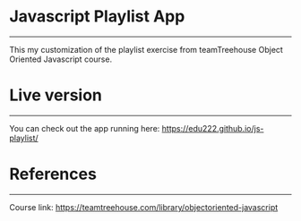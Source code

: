 # Javascript Playlist App
---
This my customization of the playlist exercise from teamTreehouse Object Oriented Javascript course.

# Live version
---
You can check out the app running here: https://edu222.github.io/js-playlist/

# References
---
Course link: https://teamtreehouse.com/library/objectoriented-javascript